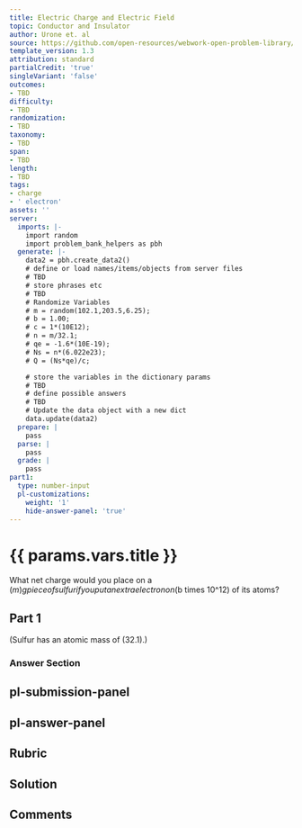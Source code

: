 ```yaml
---
title: Electric Charge and Electric Field
topic: Conductor and Insulator
author: Urone et. al
source: https://github.com/open-resources/webwork-open-problem-library/tree/master/Contrib/BrockPhysics/College_Physics_Urone/18.Electric_Field/18-02.Conductors_and_Insulators/NU_U17_18_02_004.pg
template_version: 1.3
attribution: standard
partialCredit: 'true'
singleVariant: 'false'
outcomes:
- TBD
difficulty:
- TBD
randomization:
- TBD
taxonomy:
- TBD
span:
- TBD
length:
- TBD
tags:
- charge
- ' electron'
assets: ''
server:
  imports: |-
    import random
    import problem_bank_helpers as pbh
  generate: |-
    data2 = pbh.create_data2()
    # define or load names/items/objects from server files
    # TBD
    # store phrases etc
    # TBD
    # Randomize Variables
    # m = random(102.1,203.5,6.25);
    # b = 1.00;
    # c = 1*(10E12);
    # n = m/32.1;
    # qe = -1.6*(10E-19);
    # Ns = n*(6.022e23);
    # Q = (Ns*qe)/c;

    # store the variables in the dictionary params
    # TBD
    # define possible answers
    # TBD
    # Update the data object with a new dict
    data.update(data2)
  prepare: |
    pass
  parse: |
    pass
  grade: |
    pass
part1:
  type: number-input
  pl-customizations:
    weight: '1'
    hide-answer-panel: 'true'
---
```


# {{ params.vars.title }} 


What net charge would you place on a ($m) g piece of sulfur if you put an extra electron on ($b times 10^12) of its atoms?

## Part 1 
(Sulfur has an atomic mass of (32.1).) 


 ### Answer Section


## pl-submission-panel 


## pl-answer-panel 


## Rubric 


## Solution 


## Comments 


